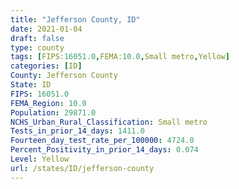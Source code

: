 ```yaml
---
title: "Jefferson County, ID"
date: 2021-01-04
draft: false
type: county
tags: [FIPS:16051.0,FEMA:10.0,Small metro,Yellow]
categories: [ID]
County: Jefferson County
State: ID
FIPS: 16051.0
FEMA_Region: 10.0
Population: 29871.0
NCHS_Urban_Rural_Classification: Small metro
Tests_in_prior_14_days: 1411.0
Fourteen_day_test_rate_per_100000: 4724.0
Percent_Positivity_in_prior_14_days: 0.074
Level: Yellow
url: /states/ID/jefferson-county
---
```



